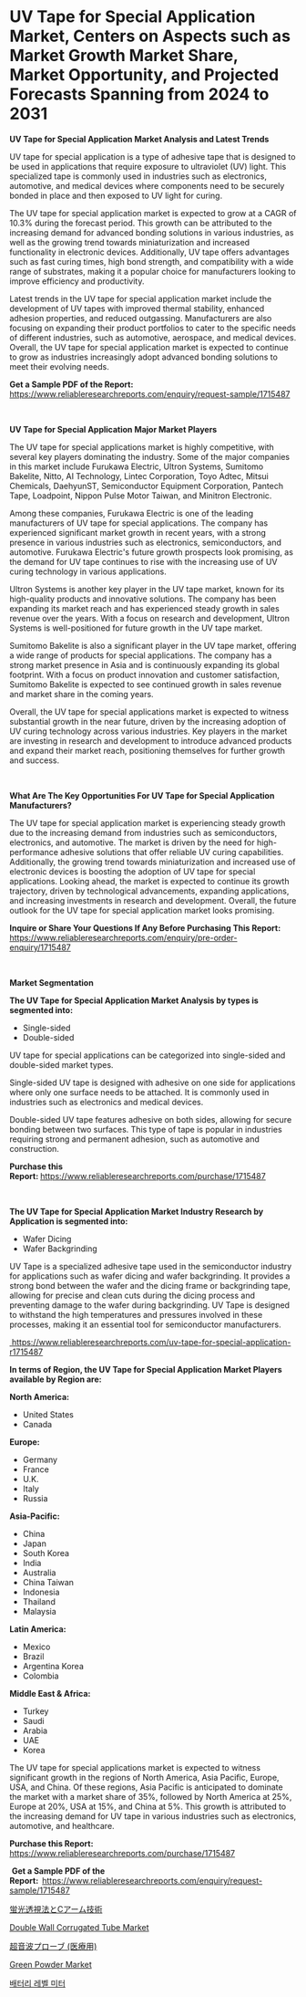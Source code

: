 <p><h1>UV Tape for Special Application Market, Centers on Aspects such as Market Growth Market Share, Market Opportunity, and Projected Forecasts Spanning from 2024 to 2031</h1></p><p><strong>UV Tape for Special Application Market Analysis and Latest Trends</strong></p>
<p><p>UV tape for special application is a type of adhesive tape that is designed to be used in applications that require exposure to ultraviolet (UV) light. This specialized tape is commonly used in industries such as electronics, automotive, and medical devices where components need to be securely bonded in place and then exposed to UV light for curing.</p><p>The UV tape for special application market is expected to grow at a CAGR of 10.3% during the forecast period. This growth can be attributed to the increasing demand for advanced bonding solutions in various industries, as well as the growing trend towards miniaturization and increased functionality in electronic devices. Additionally, UV tape offers advantages such as fast curing times, high bond strength, and compatibility with a wide range of substrates, making it a popular choice for manufacturers looking to improve efficiency and productivity.</p><p>Latest trends in the UV tape for special application market include the development of UV tapes with improved thermal stability, enhanced adhesion properties, and reduced outgassing. Manufacturers are also focusing on expanding their product portfolios to cater to the specific needs of different industries, such as automotive, aerospace, and medical devices. Overall, the UV tape for special application market is expected to continue to grow as industries increasingly adopt advanced bonding solutions to meet their evolving needs.</p></p>
<p><strong>Get a Sample PDF of the Report:&nbsp;</strong> <a href="https://www.reliableresearchreports.com/enquiry/request-sample/1715487">https://www.reliableresearchreports.com/enquiry/request-sample/1715487</a></p>
<p>&nbsp;</p>
<p><strong>UV Tape for Special Application Major Market Players</strong></p>
<p><p>The UV tape for special applications market is highly competitive, with several key players dominating the industry. Some of the major companies in this market include Furukawa Electric, Ultron Systems, Sumitomo Bakelite, Nitto, AI Technology, Lintec Corporation, Toyo Adtec, Mitsui Chemicals, DaehyunST, Semiconductor Equipment Corporation, Pantech Tape, Loadpoint, Nippon Pulse Motor Taiwan, and Minitron Electronic.</p><p>Among these companies, Furukawa Electric is one of the leading manufacturers of UV tape for special applications. The company has experienced significant market growth in recent years, with a strong presence in various industries such as electronics, semiconductors, and automotive. Furukawa Electric's future growth prospects look promising, as the demand for UV tape continues to rise with the increasing use of UV curing technology in various applications.</p><p>Ultron Systems is another key player in the UV tape market, known for its high-quality products and innovative solutions. The company has been expanding its market reach and has experienced steady growth in sales revenue over the years. With a focus on research and development, Ultron Systems is well-positioned for future growth in the UV tape market.</p><p>Sumitomo Bakelite is also a significant player in the UV tape market, offering a wide range of products for special applications. The company has a strong market presence in Asia and is continuously expanding its global footprint. With a focus on product innovation and customer satisfaction, Sumitomo Bakelite is expected to see continued growth in sales revenue and market share in the coming years.</p><p>Overall, the UV tape for special applications market is expected to witness substantial growth in the near future, driven by the increasing adoption of UV curing technology across various industries. Key players in the market are investing in research and development to introduce advanced products and expand their market reach, positioning themselves for further growth and success.</p></p>
<p>&nbsp;</p>
<p><strong>What Are The Key Opportunities For UV Tape for Special Application Manufacturers?</strong></p>
<p><p>The UV tape for special application market is experiencing steady growth due to the increasing demand from industries such as semiconductors, electronics, and automotive. The market is driven by the need for high-performance adhesive solutions that offer reliable UV curing capabilities. Additionally, the growing trend towards miniaturization and increased use of electronic devices is boosting the adoption of UV tape for special applications. Looking ahead, the market is expected to continue its growth trajectory, driven by technological advancements, expanding applications, and increasing investments in research and development. Overall, the future outlook for the UV tape for special application market looks promising.</p></p>
<p><strong>Inquire or Share Your Questions If Any Before Purchasing This Report:</strong> <a href="https://www.reliableresearchreports.com/enquiry/pre-order-enquiry/1715487">https://www.reliableresearchreports.com/enquiry/pre-order-enquiry/1715487</a></p>
<p>&nbsp;</p>
<p><strong>Market Segmentation</strong></p>
<p><strong>The UV Tape for Special Application Market Analysis by types is segmented into:</strong></p>
<p><ul><li>Single-sided</li><li>Double-sided</li></ul></p>
<p><p>UV tape for special applications can be categorized into single-sided and double-sided market types. </p><p>Single-sided UV tape is designed with adhesive on one side for applications where only one surface needs to be attached. It is commonly used in industries such as electronics and medical devices.</p><p>Double-sided UV tape features adhesive on both sides, allowing for secure bonding between two surfaces. This type of tape is popular in industries requiring strong and permanent adhesion, such as automotive and construction.</p></p>
<p><strong>Purchase this Report:&nbsp;</strong><a href="https://www.reliableresearchreports.com/purchase/1715487">https://www.reliableresearchreports.com/purchase/1715487</a></p>
<p>&nbsp;</p>
<p><strong>The UV Tape for Special Application Market Industry Research by Application is segmented into:</strong></p>
<p><ul><li>Wafer Dicing</li><li>Wafer Backgrinding</li></ul></p>
<p><p>UV Tape is a specialized adhesive tape used in the semiconductor industry for applications such as wafer dicing and wafer backgrinding. It provides a strong bond between the wafer and the dicing frame or backgrinding tape, allowing for precise and clean cuts during the dicing process and preventing damage to the wafer during backgrinding. UV Tape is designed to withstand the high temperatures and pressures involved in these processes, making it an essential tool for semiconductor manufacturers.</p></p>
<p><a href="https://www.reliableresearchreports.com/uv-tape-for-special-application-r1715487">&nbsp;https://www.reliableresearchreports.com/uv-tape-for-special-application-r1715487</a></p>
<p><strong>In terms of Region, the UV Tape for Special Application Market Players available by Region are:</strong></p>
<p>
    <p> <strong> North America: </strong>
        <ul>
            <li>United States</li>
            <li>Canada</li>
        </ul>
        </p> 
    <p> <strong> Europe: </strong>
        <ul>
            <li>Germany</li>
            <li>France</li>
            <li>U.K.</li>
            <li>Italy</li>
            <li>Russia</li>
        </ul>
        </p> 
    <p> <strong> Asia-Pacific: </strong>
        <ul>
            <li>China</li>
            <li>Japan</li>
            <li>South Korea</li>
            <li>India</li>
            <li>Australia</li>
            <li>China Taiwan</li>
            <li>Indonesia</li>
            <li>Thailand</li>
            <li>Malaysia</li>
        </ul>
        </p> 
    <p> <strong> Latin America: </strong>
        <ul>
            <li>Mexico</li>
            <li>Brazil</li>
            <li>Argentina Korea</li>
            <li>Colombia</li>
        </ul>
        </p> 
    <p> <strong> Middle East & Africa: </strong>
        <ul>
            <li>Turkey</li>
            <li>Saudi</li>
            <li>Arabia</li>
            <li>UAE</li>
            <li>Korea</li>
        </ul>
    </p>
    </p>
<p><p>The UV tape for special applications market is expected to witness significant growth in the regions of North America, Asia Pacific, Europe, USA, and China. Of these regions, Asia Pacific is anticipated to dominate the market with a market share of 35%, followed by North America at 25%, Europe at 20%, USA at 15%, and China at 5%. This growth is attributed to the increasing demand for UV tape in various industries such as electronics, automotive, and healthcare.</p></p>
<p><strong>Purchase this Report: </strong><a href="https://www.reliableresearchreports.com/purchase/1715487">https://www.reliableresearchreports.com/purchase/1715487</a></p>
<p>&nbsp;<strong>Get a Sample PDF of the Report:&nbsp;&nbsp;</strong><a href="https://www.reliableresearchreports.com/enquiry/request-sample/1715487">https://www.reliableresearchreports.com/enquiry/request-sample/1715487</a></p>
<p><strong></strong></p>
<p><p><a href="https://github.com/one-cool-chick/Market-Research-Report-List-2/blob/main/4092643113605.md">蛍光透視法とCアーム技術</a></p><p><a href="https://github.com/gulaimolin/Market-Research-Report-List-4/blob/main/double-wall-corrugated-tube-market.md">Double Wall Corrugated Tube Market</a></p><p><a href="https://github.com/luffiazaza/Market-Research-Report-List-2/blob/main/9752135113604.md">超音波プローブ (医療用)</a></p><p><a href="https://issuu.com/reportprime-2/docs/green-powder-market-size-2030.pptx">Green Powder Market</a></p><p><a href="https://github.com/rustymarie2024/Market-Research-Report-List-1/blob/main/1474099124190.md">배터리 레벨 미터</a></p></p>